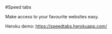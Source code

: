 #Speed tabs

Make access to your favourite websites easy.

Heroku demo: https://speedtabs.herokuapp.com/
